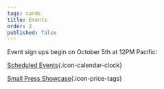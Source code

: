 ```yaml
---
tags: cards
title: Events
order: 2
published: false
---
```


Event sign ups begin on October 5th at 12PM Pacific:

<!-- [Run an Event](https://www.bigbadcon.com/run-an-event/){.icon-dice} -->

[Scheduled Events](/events/){.icon-calendar-clock}

[Small Press Showcase](https://www.bigbadcon.com/small-press-showcase/){.icon-price-tags}

<!-- [Games on Demand](https://www.bigbadcon.com/games-on-demand-how-it-works/){.icon-games-on-demand} -->

<!--[GM in Games on Demand](https://www.bigbadcon.com/games-on-demand/){.icon-games-on-demand}-->
